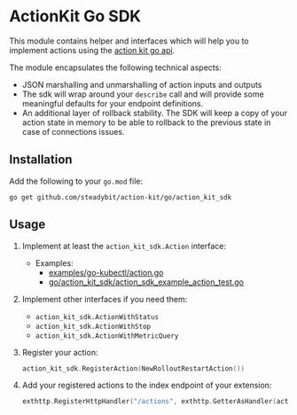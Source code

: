 # ActionKit Go SDK

This module contains helper and interfaces which will help you to implement actions using
the [action kit go api](https://github.com/steadybit/action-kit/tree/main/go/action_kit_api).

The module encapsulates the following technical aspects:

- JSON marshalling and unmarshalling of action inputs and outputs
- The sdk will wrap around your `describe` call and will provide some meaningful defaults for your endpoint definitions.
- An additional layer of rollback stability. The SDK will keep a copy of your action state in memory to be able to rollback to the previous state in case
  of connections issues.

## Installation

Add the following to your `go.mod` file:

```
go get github.com/steadybit/action-kit/go/action_kit_sdk
```

## Usage

1. Implement at least the `action_kit_sdk.Action` interface:
    - Examples:
        - [examples/go-kubectl/action.go](../../examples/go-kubectl/action.go)
        - [go/action_kit_sdk/action_sdk_example_action_test.go](./example_action_test.go)

2. Implement other interfaces if you need them:
    - `action_kit_sdk.ActionWithStatus`
    - `action_kit_sdk.ActionWithStop`
    - `action_kit_sdk.ActionWithMetricQuery`

3. Register your action:
   ```go
   action_kit_sdk.RegisterAction(NewRolloutRestartAction())
   ```

4. Add your registered actions to the index endpoint of your extension:
   ```go
   exthttp.RegisterHttpHandler("/actions", exthttp.GetterAsHandler(action_kit_sdk.GetActionList))
   ```